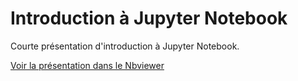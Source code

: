 # Introduction à Jupyter Notebook

Courte présentation d'introduction à Jupyter Notebook.

[Voir la présentation dans le Nbviewer](https://nbviewer.jupyter.org/format/slides/github/christiankaiser/nb-intro/blob/master/nb-intro.ipynb#/)